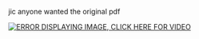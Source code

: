 jic anyone wanted the original pdf

[![ERROR DISPLAYING IMAGE, CLICK HERE FOR VIDEO](https://img.youtube.com/vi/JD5V8qInVOs/0.jpg)](https://www.youtube.com/watch?v=JD5V8qInVOs)
